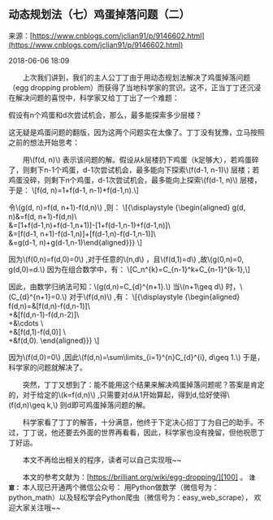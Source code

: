 <script type="text/javascript" src="http://localhost/MathJax/latest.js?config=default"></script>

## 动态规划法（七）鸡蛋掉落问题（二）

来源：[https://www.cnblogs.com/jclian91/p/9146602.html](https://www.cnblogs.com/jclian91/p/9146602.html)

2018-06-06 18:09

  上次我们讲到，我们的主人公丁丁由于用动态规划法解决了鸡蛋掉落问题（egg dropping problem）而获得了当地科学家的赏识。这不，正当丁丁还沉浸在解决问题的喜悦中，科学家又给丁丁出了一个难题：


假设有n个鸡蛋和d次尝试机会，那么，最多能探索多少层楼？


这无疑是鸡蛋问题的翻版，因为这两个问题实在太像了。丁丁没有犹豫，立马按照之前的想法开始思考：

  用\\(f(d, n)\\) 表示该问题的解。假设从k层楼扔下鸡蛋（k足够大），若鸡蛋碎了，则剩下n-1个鸡蛋，d-1次尝试机会，最多能向下探索\\(f(d-1, n-1)\\) 层楼；若鸡蛋没碎，则剩下n个鸡蛋，d-1次尝试机会，最多能向上探索\\(f(d-1, n)\\) 层楼，于是：
\\[f(d, n)=1+f(d-1, n-1)+f(d-1,n).\\] 

令\\(g(d, n)=f(d, n+1)-f(d,n)\\) ,则：
\\[{\displaystyle
 {\begin{aligned}
 g(d, n)&=f(d, n+1)-f(d,n)\\\
 &=[1+f(d-1,n)+f(d-1,n+1)]-[1+f(d-1,n-1)+f(d-1,n)]\\\
&=[f(d-1, n+1)-f(d-1,n)]+[f(d-1,n)-f(d-1,n-1)]\\\
&=g(d-1, n)+g(d-1,n-1)\end{aligned}}}
\\] 

因为\\(f(0,n)=f(d,0)=0\\) ,对于任意的\\(n,d\\) ，且\\(f(d,1)=d\\) ,故\\(g(0,n)=0, g(d,0)=d.\\) 因为在组合数学中，有：
\\[C_n^{k}=C_{n-1}^k+C_{n-1}^{k-1},\\] 

因此，由数学归纳法可知：\\(g(d,n)=C_{d}^{n+1}.\\) 当\\(n+1\geq d\\) 时，\\(C_{d}^{n+1}=0.\\) 对于\\(f(d,n)\\) ,有：
\\[{\displaystyle
{\begin{aligned}
f(d,n)=&[f(d,n)-f(d,n-1)]\\\
+&[f(d,n-1)-f(d,n-2)]\\\
+&\cdots \\\
+&[f(d,1)-f(d,0)] \\\
+&f(d,0).
\end{aligned}}}
\\] 

因为\\(f(d,0)=0\\) ,因此\\(f(d,n)=\sum\limits_{i=1}^{n}C_{d}^{i}, d\geq 1.\\) 于是，科学家的问题就解决了。

  突然，丁丁又想到了：能不能用这个结果来解决鸡蛋掉落问题呢？答案是肯定的，对于给定的\\(k=f(d,n)\\) ,只需要对d从1开始算起，得到d,恰好使得\\(f(d,n)\geq k,\\) 则d即可鸡蛋掉落问题的解。

  科学家看了丁丁的解答，十分满意，他终于下定决心招丁丁为自己的助手。不过，丁丁说，他还要去外面的世界再看看，因此，科学家也没有挽留，但他祝愿丁丁好运。

  本文不再给出相关的程序，读者可以自己实现哦~~

  本文的参考文献为：[https://brilliant.org/wiki/egg-dropping/][100] 。
 **` 注意： `** 本人现已开通两个微信公众号： 用Python做数学（微信号为：python_math）以及轻松学会Python爬虫（微信号为：easy_web_scrape）， 欢迎大家关注哦~~

[100]: https://brilliant.org/wiki/egg-dropping/